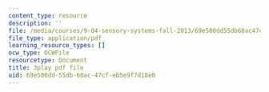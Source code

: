 ```yaml
---
content_type: resource
description: ''
file: /media/courses/9-04-sensory-systems-fall-2013/69e500dd55db60ac47cfeb5e9f7d18e0_jdiy_lV2xno.pdf
file_type: application/pdf
learning_resource_types: []
ocw_type: OCWFile
resourcetype: Document
title: 3play pdf file
uid: 69e500dd-55db-60ac-47cf-eb5e9f7d18e0
---
```

